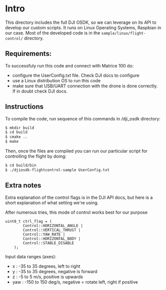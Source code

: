 # Intro 

This directory includes the full DJI OSDK, so we can leverage on its API to develop our custom scripts. It runs on Linux Operating Systems, Raspbian in our case. Most of the developed code is in the `sample/linux/flight-control/` directory. 

## Requirements: 

To successfuly run this code and connect with Matrice 100 do: 
* configure the UserConfig.txt file. Check DJI docs to configure 
* use a Linux distribution OS to run this code 
* make sure that USB/UART connection with the drone is done correctly. If in doubt check DJI docs. 
   
## Instructions 

To compile the code, run sequence of this commands in /dji_osdk directory:
```bash 
$ mkdir build  
$ cd build  
$ cmake ..  
$ make
```

Then, once the files are compiled you can run our particular script for controlling the flight by doing: 
```bash
$ cd build/bin  
$ ./djiosdk-flightcontrol-sample UserConfig.txt   
```


## Extra notes 

Extra explanation of the control flags is in the DJI API docs, but here is a short explanation of what setting we're using. 

After numerous tries, this mode of control works best for our purpose
```
uint8_t ctrl_flag = (
        Control::HORIZONTAL_ANGLE |
        Control::VERTICAL_THRUST |
        Control::YAW_RATE |
        Control::HORIZONTAL_BODY |
        Control::STABLE_DISABLE
    );
```
Input data ranges (axes):
 - x : -35 to 35 degrees, left to right 
 - y : -35 to 35 degrees, negative is forward
 - z : -5 to 5 m/s, positive is upwards
 - yaw : -150 to 150 deg/s, negative = rotate left, right if positive
